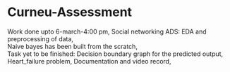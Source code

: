 # Curneu-Assessment
Work done upto 6-march-4:00 pm,
Social networking ADS:
  EDA and preprocessing of data,  
  Naive bayes has been built from the scratch,  
 Task yet to be finished:
  Decision boundary graph for the predicted output, 
  Heart_failure problem, 
  Documentation and video record,  

 
